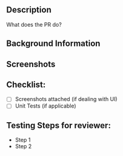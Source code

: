 ## Description

What does the PR do?

## Background Information

## Screenshots

## Checklist:
- [ ] Screenshots attached (if dealing with UI)
- [ ] Unit Tests (if applicable)

## Testing Steps for reviewer:
- Step 1
- Step 2
